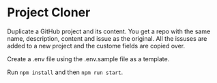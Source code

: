 # Project Cloner

Duplicate a GitHub project and its content. You get a repo with the same name, description, content and issue as the original. All the issuses are added to a new project and the custome fields are copied over.

Create a .env file using the .env.sample file as a template.

Run `npm install` and then `npm run start`.